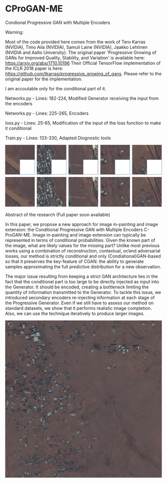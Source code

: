 # CProGAN-ME
Condional Progressive GAN with Multiple Encoders

Warning: 

Most of the code provided here comes from the work of Tero Karras (NVIDIA), Timo Aila (NVIDIA), Samuli Laine (NVIDIA), Jaakko Lehtinen (NVIDIA and Aalto University). The original paper 'Progressive Growing of GANs for Improved Quality, Stability, and Variation' is available here: https://arxiv.org/abs/1710.10196
Their Official TensorFlow implementation of the ICLR 2018 paper is here: https://github.com/tkarras/progressive_growing_of_gans. 
Please refer to the original paper for the implementation. 

I am accoutable only for the conditional part of it.

Networks.py - Lines: 182-224, Modified Generator receiving the input from the encoders

Networks.py - Lines: 225-265, Encoders

loss.py     - Lines: 25-65, Modification of the input of the loss function to make it conditional

Train.py    - Lines: 133-330, Adapted Diognostic tools

![Conditional_tiles](conditional_tiles.png?raw=true "Conditional tiles")


Abstract of the research
(Full paper soon available)

In this paper, we propose a new approach for image in-painting and image extension: the Conditional Progressive GAN with Multiple Encoders C-ProGAN-ME. Image in-painting and image extension can typically be represented in terms of conditional probabilities. Given the known part of the image, what are likely values for the missing part? Unlike most previous works using a combination of reconstruction, contextual, or/and adversarial losses, our method is strictly conditional and only (Condiational)GAN-based so that it preserves the key-feature of CGAN: the ability to generate samples approximating the full predictive distribution for a new observation.

The major issue resulting from keeping a strict GAN architecture lies in the fact that the conditional part is too large to be directly injected as input into the Generator. It should be encoded, creating a bottleneck limiting the quantity of information transmitted to the Generator. To tackle this issue, we introduced secondary encoders re-injecting information at each stage of the Progressive Generator. Even if we still have to assess our method on standard datasets, we show that it performs realistic image completion. Also, we can use the technique iteratively to produce larger images. 

![Image_iterative_CProGAN-ME](image3.png?raw=true "Iterative use of CProGAN-ME")
